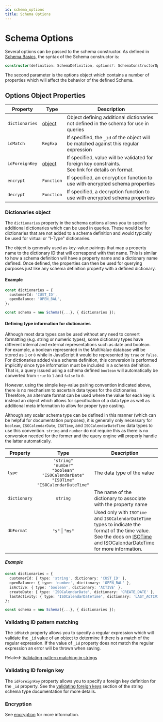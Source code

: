 ```yaml
---
id: schema_options
title: Schema Options
---
```


# Schema Options

Several options can be passed to the schema constructor. As defined in [Schema Basics](./schema_basics), the syntax of the Schema constructor is:

```ts
constructor(definition: SchemaDefinition, options?: SchemaConstructorOptions): Schema
```

The second parameter is the options object which contains a number of properties which will affect the behavior of the defined Schema.

## Options Object Properties

| Property       | Type                                 | Description                                                                                             |
| -------------- | ------------------------------------ | ------------------------------------------------------------------------------------------------------- |
| `dictionaries` | [object](#dictionaries-object)       | Object defining additional dictionaries not defined in the schema for use in queries                    |
| `idMatch`      | `RegExp`                             | If specified, the `_id` of the object will be matched against this regular expression                   |
| `idForeignKey` | [object](#validating-id-foreign-key) | If specified, value will be validated for foreign key constraints.<br/> See link for details on format. |
| `encrypt`      | `Function`                           | If specified, an encryption function to use with encrypted schema properties                            |
| `decrypt`      | `Function`                           | If specified, a decryption function to use with encrypted schema properties                             |

### Dictionaries object

The `dictionaries` property in the schema options allows you to specify additional dictionaries which can be used in queries. These would be for dictionaries that are not added to a schema definition and would typically be used for virtual or "I-Type" dictionaries.

The object is generally used as key-value pairings that map a property name to the dictionary ID that will correspond with that name. This is similar to how a schema definition will have a property name and a dictionary name defined. Once defined, the properties can then be used for querying purposes just like any schema definition property with a defined dictionary.

#### Example

```ts
const dictionaries = {
  customerId: 'CUST_ID',
  openBalance: 'OPEN_BAL',
};

const schema = new Schema({...}, { dictionaries });
```

#### Defining type information for dictionaries

Although most data types can be used without any need to convert formatting (e.g. string or numeric types), some dictionary types have different internal and external representations such as date and boolean. For example, a boolean represented in the MultiValue database will be stored as `1` or `0` while in JavaScript it would be represented by `true` or `false`. For dictionaries added via a schema definition, this conversion is performed implicitly since type information must be included in a schema definition. That is, a query issued using a schema defined `boolean` will automatically be converted from `true` to `1` and `false` to `0`.

However, using the simple key-value pairing convention indicated above, there is no mechanism to ascertain data types for the dictionaries. Therefore, an alternate format can be used where the value for each key is instead an object which allows for specification of a data type as well as additional meta information to allow for proper type casting.

Although any scalar schema type can be defined in this manner (which can be helpful for documentation purposes), it is generally only necessary for `boolean`, `ISOCalendarDate`, `ISOTime`, and `ISOCalendarDateTime` data types to use this convention. `string` and `number` do not require this as there is no conversion needed for the former and the query engine will properly handle the latter automatically.

| Property     |                                                     Type                                                      | Description                                                                                                                                                                                                                                                                                |
| ------------ | :-----------------------------------------------------------------------------------------------------------: | ------------------------------------------------------------------------------------------------------------------------------------------------------------------------------------------------------------------------------------------------------------------------------------------ |
| `type`       | `"string"`<br/>`"number"`<br/>`"boolean"`<br/>`"ISOCalendarDate"`<br/>`"ISOTime"`<br/>`"ISOCalendarDateTime"` | The data type of the value                                                                                                                                                                                                                                                                 |
| `dictionary` |                                                   `string`                                                    | The name of the dictionary to associate with the property name                                                                                                                                                                                                                             |
| `dbFormat`   |                                                `"s"` \| `"ms"`                                                | Used only with `ISOTime` and `ISOCalendarDateTime` types to indicate the format of the time value.<br/>See the docs on [ISOTime](./Scalar%20Schema%20Types/schema_type_isotime) and [ISOCalendarDateTime](./Scalar%20Schema%20Types/schema_type_isocalendardatetime) for more information. |

##### Example

```ts
const dictionaries = {
  customerId: { type: 'string', dictionary: 'CUST_ID' },
  openBalance: { type: 'number', dictionary: 'OPEN_BAL' },
  isActive: { type: 'boolean', dictionary: 'ACTIVE' },
  createDate: { type: 'ISOCalendarDate', dictionary: 'CREATE_DATE' },
  lastActivity: { type: 'ISOCalendarDateTime', dictionary: 'LAST_ACTIVITY', dbFormat: 'ms' },
};

const schema = new Schema({...}, { dictionaries });
```

### Validating ID pattern matching

The `idMatch` property allows you to specify a regular expression which will validate the `_id` value of an object to determine if there is a match of the regular expression. If the value of `_id` property does not match the regular expression an error will be thrown when saving.

Related: [Validating pattern matching in strings](./Scalar%20Schema%20Types/schema_type_string#validating-pattern-matching>)

### Validating ID foreign key

The `idForeignKey` property allows you to specify a foreign key definition for the `_id` property. See the [validating foreign keys](./Scalar%20Schema%20Types/schema_type_string#validating-foreign-keys) section of the string schema type documentation for more details.

### Encryption

See [encryption](./schema_encryption) for more information.
